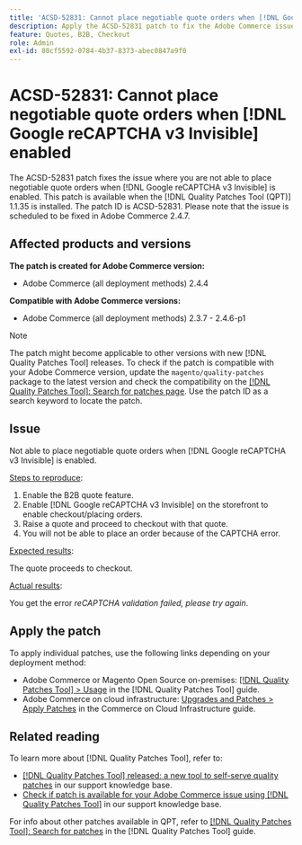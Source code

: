 ```yaml
---
title: 'ACSD-52831: Cannot place negotiable quote orders when [!DNL Google reCAPTCHA v3 Invisible] enabled'
description: Apply the ACSD-52831 patch to fix the Adobe Commerce issue where you are not able to place negotiable quote orders when [!DNL Google reCAPTCHA v3 Invisible] is enabled.
feature: Quotes, B2B, Checkout
role: Admin
exl-id: 80cf5592-0784-4b37-8373-abec0847a9f0
---
```

# ACSD-52831: Cannot place negotiable quote orders when [!DNL Google reCAPTCHA v3 Invisible] enabled

The ACSD-52831 patch fixes the issue where you are not able to place negotiable quote orders when [!DNL Google reCAPTCHA v3 Invisible] is enabled. This patch is available when the [!DNL Quality Patches Tool (QPT)] 1.1.35 is installed. The patch ID is ACSD-52831. Please note that the issue is scheduled to be fixed in Adobe Commerce 2.4.7.

## Affected products and versions

**The patch is created for Adobe Commerce version:**

* Adobe Commerce (all deployment methods) 2.4.4

**Compatible with Adobe Commerce versions:**

* Adobe Commerce (all deployment methods) 2.3.7 - 2.4.6-p1

>[!NOTE]
>
>The patch might become applicable to other versions with new [!DNL Quality Patches Tool] releases. To check if the patch is compatible with your Adobe Commerce version, update the `magento/quality-patches` package to the latest version and check the compatibility on the [[!DNL Quality Patches Tool]: Search for patches page](https://experienceleague.adobe.com/tools/commerce-quality-patches/index.html). Use the patch ID as a search keyword to locate the patch.

## Issue

Not able to place negotiable quote orders when [!DNL Google reCAPTCHA v3 Invisible] is enabled.

<u>Steps to reproduce</u>:

1. Enable the B2B quote feature.
1. Enable [!DNL Google reCAPTCHA v3 Invisible] on the storefront to enable checkout/placing orders.
1. Raise a quote and proceed to checkout with that quote.
1. You will not be able to place an order because of the CAPTCHA error.

<u>Expected results</u>:

The quote proceeds to checkout.

<u>Actual results</u>:

You get the error *reCAPTCHA validation failed, please try again*.

## Apply the patch

To apply individual patches, use the following links depending on your deployment method:

* Adobe Commerce or Magento Open Source on-premises: [[!DNL Quality Patches Tool] > Usage](https://experienceleague.adobe.com/docs/commerce-operations/tools/quality-patches-tool/usage.html) in the [!DNL Quality Patches Tool] guide.
* Adobe Commerce on cloud infrastructure: [Upgrades and Patches > Apply Patches](https://experienceleague.adobe.com/docs/commerce-cloud-service/user-guide/develop/upgrade/apply-patches.html) in the Commerce on Cloud Infrastructure guide.

## Related reading

To learn more about [!DNL Quality Patches Tool], refer to:

* [[!DNL Quality Patches Tool] released: a new tool to self-serve quality patches](/help/announcements/adobe-commerce-announcements/magento-quality-patches-released-new-tool-to-self-serve-quality-patches.md) in our support knowledge base.
* [Check if patch is available for your Adobe Commerce issue using [!DNL Quality Patches Tool]](/help/support-tools/patches-available-in-qpt-tool/check-patch-for-magento-issue-with-magento-quality-patches.md) in our support knowledge base.

For info about other patches available in QPT, refer to [[!DNL Quality Patches Tool]: Search for patches](https://experienceleague.adobe.com/tools/commerce-quality-patches/index.html) in the [!DNL Quality Patches Tool] guide.
